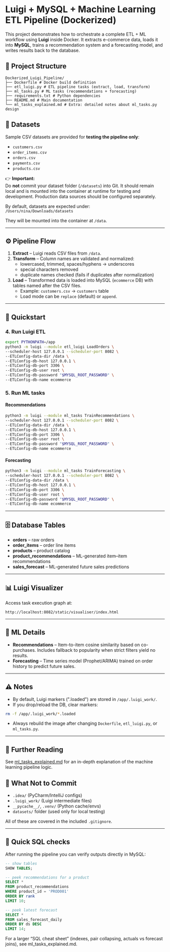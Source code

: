 # Luigi + MySQL + Machine Learning ETL Pipeline (Dockerized)

This project demonstrates how to orchestrate a complete ETL + ML workflow using **Luigi** inside Docker. It extracts e-commerce data, loads it into **MySQL**, trains a recommendation system and a forecasting model, and writes results back to the database.


## 📂 Project Structure
```
Dockerized_Luigi_Pipeline/
├── Dockerfile # Docker build definition
├── etl_luigi.py # ETL pipeline tasks (extract, load, transform)
├── ml_tasks.py # ML tasks (recommendations + forecasting)
├── requirements.txt # Python dependencies
├── README.md # Main documentation
└── ml_tasks_explained.md # Extra: detailed notes about ml_tasks.py design
```

## 📂 Datasets

Sample CSV datasets are provided for **testing the pipeline only**:

- `customers.csv`  
- `order_items.csv`  
- `orders.csv`  
- `payments.csv`  
- `products.csv`

👉 **Important:**  
Do **not** commit your dataset folder (`/datasets`) into Git. It should remain local and is mounted into the container at runtime for testing and development. Production data sources should be configured separately.

By default, datasets are expected under:  
`/Users/nina/Downloads/datasets`

They will be mounted into the container at `/data`.

---

## ⚙️ Pipeline Flow

1. **Extract** – Luigi reads CSV files from `/data`.  
2. **Transform** – Column names are validated and normalized:
   - lowercased, trimmed, spaces/hyphens → underscores  
   - special characters removed  
   - duplicate names checked (fails if duplicates after normalization)  
3. **Load** – Transformed data is loaded into MySQL (`ecommerce` DB) with tables named after the CSV files.  
   - Example: `customers.csv` → `customers` table  
   - Load mode can be `replace` (default) or `append`.

---

## 🚀 Quickstart
### 4. Run Luigi ETL
```bash
export PYTHONPATH=/app
python3 -m luigi --module etl_luigi LoadOrders \
--scheduler-host 127.0.0.1 --scheduler-port 8082 \
--ETLConfig-data-dir /data \
--ETLConfig-db-host 127.0.0.1 \
--ETLConfig-db-port 3306 \
--ETLConfig-db-user root \
--ETLConfig-db-password "$MYSQL_ROOT_PASSWORD" \
--ETLConfig-db-name ecommerce
```


### 5. Run ML tasks
#### Recommendations
```bash
python3 -m luigi --module ml_tasks TrainRecommendations \
--scheduler-host 127.0.0.1 --scheduler-port 8082 \
--ETLConfig-data-dir /data \
--ETLConfig-db-host 127.0.0.1 \
--ETLConfig-db-port 3306 \
--ETLConfig-db-user root \
--ETLConfig-db-password "$MYSQL_ROOT_PASSWORD" \
--ETLConfig-db-name ecommerce
```


#### Forecasting
```bash
python3 -m luigi --module ml_tasks TrainForecasting \
--scheduler-host 127.0.0.1 --scheduler-port 8082 \
--ETLConfig-data-dir /data \
--ETLConfig-db-host 127.0.0.1 \
--ETLConfig-db-port 3306 \
--ETLConfig-db-user root \
--ETLConfig-db-password "$MYSQL_ROOT_PASSWORD" \
--ETLConfig-db-name ecommerce
```


---


## 🗄 Database Tables
- **orders** – raw orders
- **order_items** – order line items
- **products** – product catalog
- **product_recommendations** – ML-generated item–item recommendations
- **sales_forecast** – ML-generated future sales predictions


---


## 📊 Luigi Visualizer
Access task execution graph at:
```
http://localhost:8082/static/visualiser/index.html
```


---


## 🧠 ML Details
- **Recommendations** – Item-to-item cosine similarity based on co-purchases. Includes fallback to popularity when strict filters yield no results.
- **Forecasting** – Time series model (Prophet/ARIMA) trained on order history to predict future sales.


---


## ⚠️ Notes
- By default, Luigi markers (".loaded") are stored in `/app/.luigi_work/`.
- If you drop/reload the DB, clear markers:
```bash
rm -f /app/.luigi_work/*.loaded
```
- Always rebuild the image after changing `Dockerfile`, `etl_luigi.py`, or `ml_tasks.py`.


---

## 📖 Further Reading
See [ml_tasks_explained.md](ml_tasks_explained.md) for an in-depth explanation of the machine learning pipeline logic.

## 🚫 What Not to Commit

* `.idea/` (PyCharm/IntelliJ configs)
* `.luigi_work/` (Luigi intermediate files)
* `__pycache__/`, `.venv/` (Python cache/envs)
* `datasets/` folder (used only for local testing)

All of these are covered in the included `.gitignore`.

---

## 🔎 Quick SQL checks

After running the pipeline you can verify outputs directly in MySQL:

```sql
-- show tables
SHOW TABLES;

-- peek recommendations for a product
SELECT *
FROM product_recommendations
WHERE product_id = 'PROD001'
ORDER BY rank
LIMIT 10;

-- peek latest forecast
SELECT *
FROM sales_forecast_daily
ORDER BY ds DESC
LIMIT 14;
```
For a larger “SQL cheat sheet” (indexes, pair collapsing, actuals vs forecast joins), see ml_tasks_explained.md.
